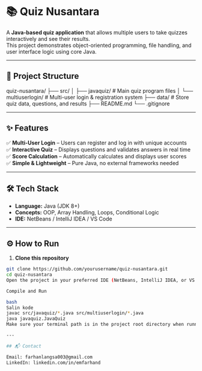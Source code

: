 # 📚 Quiz Nusantara

A **Java-based quiz application** that allows multiple users to take quizzes interactively and see their results.  
This project demonstrates object-oriented programming, file handling, and user interface logic using core Java.

---

## 📂 Project Structure

quiz-nusantara/
├── src/
│ ├── javaquiz/ # Main quiz program files
│ └── multiuserlogin/ # Multi-user login & registration system
├── data/ # Store quiz data, questions, and results
├── README.md
└── .gitignore

---

## ✨ Features

✅ **Multi-User Login** – Users can register and log in with unique accounts  
✅ **Interactive Quiz** – Displays questions and validates answers in real time  
✅ **Score Calculation** – Automatically calculates and displays user scores  
✅ **Simple & Lightweight** – Pure Java, no external frameworks needed

---

## 🛠️ Tech Stack

- **Language:** Java (JDK 8+)
- **Concepts:** OOP, Array Handling, Loops, Conditional Logic
- **IDE:** NetBeans / IntelliJ IDEA / VS Code

---

## ⚙️ How to Run

1. **Clone this repository**

```bash
git clone https://github.com/yourusername/quiz-nusantara.git
cd quiz-nusantara
Open the project in your preferred IDE (NetBeans, IntelliJ IDEA, or VS Code)

Compile and Run

bash
Salin kode
javac src/javaquiz/*.java src/multiuserlogin/*.java
java javaquiz.JavaQuiz
Make sure your terminal path is in the project root directory when running these commands.

---

## 📬 Contact

Email: farhanlangsa003@gmail.com
LinkedIn: linkedin.com/in/emfarhand
```
